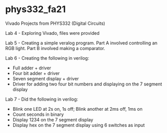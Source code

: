 # phys332_fa21
Vivado Projects from PHYS332 (Digital Circuits)

Lab 4 - Exploring Vivado, files were provided

Lab 5 - Creating a simple veralog program. Part A involved controlling an RGB light. Part B involved making a comparator.

Lab 6 - Creating the following in verilog:
- Full adder + driver
- Four bit adder + driver
- Seven segment display + driver
- Driver for adding two four bit numbers and displaying on the 7 segment display

Lab 7 - Did the following in verilog:
- Blink one LED at 2s on, 1s off; Blink another at 2ms off, 1ms on
- Count seconds in binary
- Display 1234 on the 7 segment display
- Display hex on the 7 segment display using 6 switches as input
